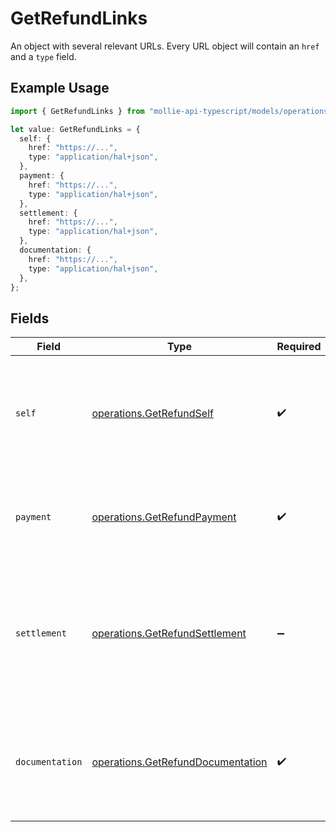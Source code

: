 # GetRefundLinks

An object with several relevant URLs. Every URL object will contain an `href` and a `type` field.

## Example Usage

```typescript
import { GetRefundLinks } from "mollie-api-typescript/models/operations";

let value: GetRefundLinks = {
  self: {
    href: "https://...",
    type: "application/hal+json",
  },
  payment: {
    href: "https://...",
    type: "application/hal+json",
  },
  settlement: {
    href: "https://...",
    type: "application/hal+json",
  },
  documentation: {
    href: "https://...",
    type: "application/hal+json",
  },
};
```

## Fields

| Field                                                                                                                       | Type                                                                                                                        | Required                                                                                                                    | Description                                                                                                                 |
| --------------------------------------------------------------------------------------------------------------------------- | --------------------------------------------------------------------------------------------------------------------------- | --------------------------------------------------------------------------------------------------------------------------- | --------------------------------------------------------------------------------------------------------------------------- |
| `self`                                                                                                                      | [operations.GetRefundSelf](../../models/operations/getrefundself.md)                                                        | :heavy_check_mark:                                                                                                          | In v2 endpoints, URLs are commonly represented as objects with an `href` and `type` field.                                  |
| `payment`                                                                                                                   | [operations.GetRefundPayment](../../models/operations/getrefundpayment.md)                                                  | :heavy_check_mark:                                                                                                          | The API resource URL of the [payment](get-payment) that this refund belongs to.                                             |
| `settlement`                                                                                                                | [operations.GetRefundSettlement](../../models/operations/getrefundsettlement.md)                                            | :heavy_minus_sign:                                                                                                          | The API resource URL of the [settlement](get-settlement) this refund has been settled with. Not present if not<br/>yet settled. |
| `documentation`                                                                                                             | [operations.GetRefundDocumentation](../../models/operations/getrefunddocumentation.md)                                      | :heavy_check_mark:                                                                                                          | In v2 endpoints, URLs are commonly represented as objects with an `href` and `type` field.                                  |